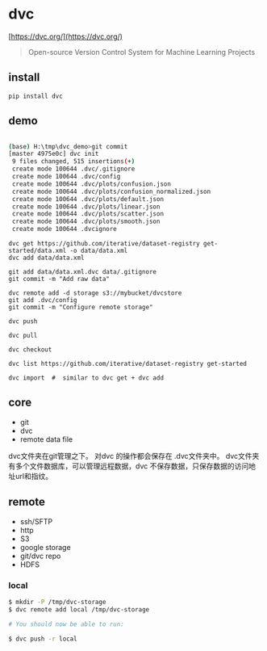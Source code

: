 # dvc

[https://dvc.org/](https://dvc.org/)

> Open-source Version Control System for Machine Learning Projects


## install
`pip install dvc`

## demo
``` bash

(base) H:\tmp\dvc_demo>git commit
[master 4975e0c] dvc init
 9 files changed, 515 insertions(+)
 create mode 100644 .dvc/.gitignore
 create mode 100644 .dvc/config
 create mode 100644 .dvc/plots/confusion.json
 create mode 100644 .dvc/plots/confusion_normalized.json
 create mode 100644 .dvc/plots/default.json
 create mode 100644 .dvc/plots/linear.json
 create mode 100644 .dvc/plots/scatter.json
 create mode 100644 .dvc/plots/smooth.json
 create mode 100644 .dvcignore
 ```


```
dvc get https://github.com/iterative/dataset-registry get-started/data.xml -o data/data.xml
dvc add data/data.xml

```


```
git add data/data.xml.dvc data/.gitignore
git commit -m "Add raw data"
```

```
dvc remote add -d storage s3://mybucket/dvcstore
git add .dvc/config
git commit -m "Configure remote storage"
```

```
dvc push

dvc pull

dvc checkout
```

```
dvc list https://github.com/iterative/dataset-registry get-started

dvc import  #  similar to dvc get + dvc add
```


## core

* git
* dvc
* remote data file

dvc文件夹在git管理之下。
对dvc 的操作都会保存在 .dvc文件夹中。
dvc文件夹有多个文件数据库，可以管理远程数据，dvc 不保存数据，只保存数据的访问地址url和指纹。

## remote


* ssh/SFTP
* http
* S3
* google storage
* git/dvc repo
* HDFS


### local

``` bash
$ mkdir -P /tmp/dvc-storage
$ dvc remote add local /tmp/dvc-storage

# You should now be able to run:

$ dvc push -r local
```